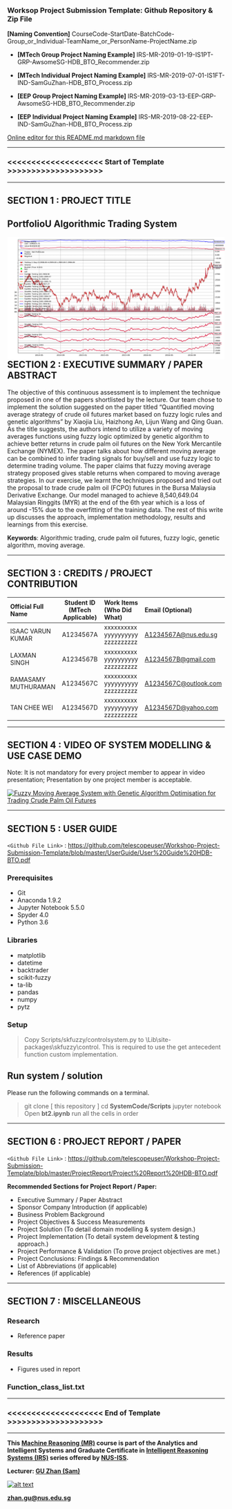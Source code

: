 ﻿### Worksop Project Submission Template: Github Repository & Zip File

**[Naming Convention]** CourseCode-StartDate-BatchCode-Group_or_Individual-TeamName_or_PersonName-ProjectName.zip

* **[MTech Group Project Naming Example]** IRS-MR-2019-01-19-IS1PT-GRP-AwsomeSG-HDB_BTO_Recommender.zip

* **[MTech Individual Project Naming Example]** IRS-MR-2019-07-01-IS1FT-IND-SamGuZhan-HDB_BTO_Process.zip

* **[EEP Group Project Naming Example]** IRS-MR-2019-03-13-EEP-GRP-AwsomeSG-HDB_BTO_Recommender.zip

* **[EEP Individual Project Naming Example]** IRS-MR-2019-08-22-EEP-IND-SamGuZhan-HDB_BTO_Process.zip

[Online editor for this README.md markdown file](https://pandao.github.io/editor.md/en.html "pandao")

---

### <<<<<<<<<<<<<<<<<<<< Start of Template >>>>>>>>>>>>>>>>>>>>

---

## SECTION 1 : PROJECT TITLE
## PortfolioU Algorithmic Trading System

<img src="Miscellaneous/Results/graphfinalRun.png"
     style="float: left; margin-right: 0px;" />

---
## SECTION 2 : EXECUTIVE SUMMARY / PAPER ABSTRACT
The objective of this continuous assessment is to implement the technique proposed in one of the papers shortlisted by the lecture. Our team chose to implement the solution suggested on the paper titled “Quantified moving average strategy of crude oil futures market based on fuzzy logic rules and genetic algorithms” by Xiaojia Liu, Haizhong An, Lijun Wang and Qing Guan. As the title suggests, the authors intend to utilize a variety of moving averages functions using fuzzy logic optimized by genetic algorithm to achieve better returns in crude palm oil futures on the New York Mercantile Exchange (NYMEX). The paper talks about how different moving average can be combined to infer trading signals for buy/sell and use fuzzy logic to determine trading volume. The paper claims that fuzzy moving average strategy proposed gives stable returns when compared to moving average strategies. In our exercise, we learnt the techniques proposed and tried out the proposal to trade crude palm oil (FCPO) futures in the Bursa Malaysia Derivative Exchange. Our model managed to achieve 8,540,649.04 Malaysian Ringgits (MYR) at the end of the 6th year which is a loss of around -15% due to the overfitting of the training data. The rest of this write up discusses the approach, implementation methodology, results and learnings from this exercise. 

**Keywords**: Algorithmic trading, crude palm oil futures, fuzzy logic, genetic algorithm, moving average. 

---
## SECTION 3 : CREDITS / PROJECT CONTRIBUTION

| Official Full Name  | Student ID (MTech Applicable)  | Work Items (Who Did What) | Email (Optional) |
| :------------ |:---------------:| :-----| :-----|
| ISAAC VARUN KUMAR | A1234567A | xxxxxxxxxx yyyyyyyyyy zzzzzzzzzz| A1234567A@nus.edu.sg |
| LAXMAN SINGH | A1234567B | xxxxxxxxxx yyyyyyyyyy zzzzzzzzzz| A1234567B@gmail.com |
| RAMASAMY MUTHURAMAN | A1234567C | xxxxxxxxxx yyyyyyyyyy zzzzzzzzzz| A1234567C@outlook.com |
| TAN CHEE WEI | A1234567D | xxxxxxxxxx yyyyyyyyyy zzzzzzzzzz| A1234567D@yahoo.com |

---
## SECTION 4 : VIDEO OF SYSTEM MODELLING & USE CASE DEMO

Note: It is not mandatory for every project member to appear in video presentation; Presentation by one project member is acceptable.

[![Fuzzy Moving Average System with Genetic Algorithm Optimisation for Trading Crude Palm Oil Futures](http://img.youtube.com/vi/c-SQBHtVb8Y/0.jpg)](https://youtu.be/c-SQBHtVb8Y "Fuzzy Moving Average System with Genetic Algorithm Optimisation for Trading Crude Palm Oil Futures")

---
## SECTION 5 : USER GUIDE

`<Github File Link>` : <https://github.com/telescopeuser/Workshop-Project-Submission-Template/blob/master/UserGuide/User%20Guide%20HDB-BTO.pdf>

### Prerequisites
* Git
* Anaconda 1.9.2
* Jupyter Notebook 5.5.0
* Spyder 4.0
* Python 3.6

### Libraries
* matplotlib
* datetime  
* backtrader
* scikit-fuzzy
* ta-lib
* pandas
* numpy
* pytz

### Setup
> Copy Scripts/skfuzzy/controlsystem.py to <Anaconda Installation Folder>\Lib\site-packages\skfuzzy\control. This is required to use the get antecedent function custom implementation.

## Run system / solution
Please run the following commands on a terminal.
> git clone [ this repository ]
> cd **SystemCode/Scripts**
> jupyter notebook
> Open **bt2.ipynb**
> run all the cells in order

---
## SECTION 6 : PROJECT REPORT / PAPER

`<Github File Link>` : <https://github.com/telescopeuser/Workshop-Project-Submission-Template/blob/master/ProjectReport/Project%20Report%20HDB-BTO.pdf>

**Recommended Sections for Project Report / Paper:**
- Executive Summary / Paper Abstract
- Sponsor Company Introduction (if applicable)
- Business Problem Background
- Project Objectives & Success Measurements
- Project Solution (To detail domain modelling & system design.)
- Project Implementation (To detail system development & testing approach.)
- Project Performance & Validation (To prove project objectives are met.)
- Project Conclusions: Findings & Recommendation
- List of Abbreviations (if applicable)
- References (if applicable)

---
## SECTION 7 : MISCELLANEOUS

### Research
* Reference paper

### Results
* Figures used in report

### Function_class_list.txt

---

### <<<<<<<<<<<<<<<<<<<< End of Template >>>>>>>>>>>>>>>>>>>>

---

**This [Machine Reasoning (MR)](https://www.iss.nus.edu.sg/executive-education/course/detail/machine-reasoning "Machine Reasoning") course is part of the Analytics and Intelligent Systems and Graduate Certificate in [Intelligent Reasoning Systems (IRS)](https://www.iss.nus.edu.sg/stackable-certificate-programmes/intelligent-systems "Intelligent Reasoning Systems") series offered by [NUS-ISS](https://www.iss.nus.edu.sg "Institute of Systems Science, National University of Singapore").**

**Lecturer: [GU Zhan (Sam)](https://www.iss.nus.edu.sg/about-us/staff/detail/201/GU%20Zhan "GU Zhan (Sam)")**

[![alt text](https://www.iss.nus.edu.sg/images/default-source/About-Us/7.6.1-teaching-staff/sam-website.tmb-.png "Let's check Sam' profile page")](https://www.iss.nus.edu.sg/about-us/staff/detail/201/GU%20Zhan)

**zhan.gu@nus.edu.sg**
